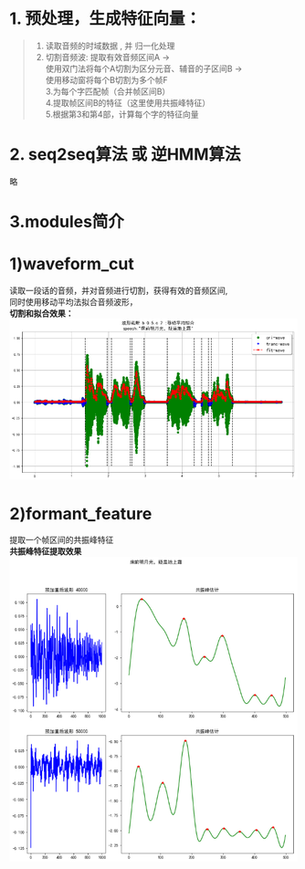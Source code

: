 # 1. 预处理，生成特征向量：  
> 1. 读取音频的时域数据 , 并 归一化处理   
> 2. 切割音频波:  提取有效音频区间A →   
>                 使用双门法将每个A切割为区分元音、辅音的子区间B ->  
>                 使用移动窗将每个B切割为多个帧F  
> 3.为每个字匹配帧（合并帧区间B）  
> 4.提取帧区间B的特征（这里使用共振峰特征）  
> 5.根据第3和第4部，计算每个字的特征向量  

# 2. seq2seq算法 或 逆HMM算法  
略  

# 3.modules简介  
# 1)waveform_cut  
读取一段话的音频，并对音频进行切割，获得有效的音频区间,  
同时使用移动平均法拟合音频波形，  
**切割和拟合效果：**  
![切割时域音频1](https://github.com/laura-zhang-cn/speeches_models/blob/main/ASR_1/asr1images/img3_wavecut.png)  

# 2)formant_feature  
提取一个帧区间的共振峰特征  
**共振峰特征提取效果**  
![共振峰特征](https://github.com/laura-zhang-cn/speeches_models/blob/main/ASR_1/asr1images/image1_formant_feature.png)  

